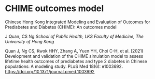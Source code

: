 # CHIME outcomes model
Chinese Hong Kong Integrated Modeling and Evaluation of Outcomes for Prediabetes and Diabetes (CHIME): An outcomes model


J Quan, CS Ng
*School of Public Health, LKS Faculty of Medicine, The University of Hong Kong*


Quan J, Ng CS, Kwok HHY, Zhang A, Yuen YH, Choi C-H, et al. (2021) Development and validation of the CHIME simulation model to assess lifetime health outcomes of prediabetes and type 2 diabetes in Chinese populations: A modeling study. PLoS Med 18(6): e1003692. https://doi.org/10.1371/journal.pmed.1003692
